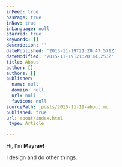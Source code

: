 ```yaml
---
inFeed: true
hasPage: true
inNav: true
inLanguage: null
starred: true
keywords: []
description: ''
datePublished: '2015-11-19T21:20:47.571Z'
dateModified: '2015-11-19T21:20:44.253Z'
title: About
author: []
authors: []
publisher:
  name: null
  domain: null
  url: null
  favicon: null
sourcePath: _posts/2015-11-19-about.md
published: true
url: about/index.html
_type: Article

---
```

Hi, I'm **Mayrav!**

I design and do other things.